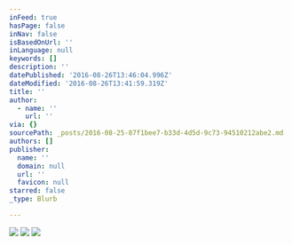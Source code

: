 ```yaml
---
inFeed: true
hasPage: false
inNav: false
isBasedOnUrl: ''
inLanguage: null
keywords: []
description: ''
datePublished: '2016-08-26T13:46:04.996Z'
dateModified: '2016-08-26T13:41:59.319Z'
title: ''
author:
  - name: ''
    url: ''
via: {}
sourcePath: _posts/2016-08-25-87f1bee7-b33d-4d5d-9c73-94510212abe2.md
authors: []
publisher:
  name: ''
  domain: null
  url: ''
  favicon: null
starred: false
_type: Blurb

---
```

![](https://the-grid-user-content.s3-us-west-2.amazonaws.com/b32a4f0e-68f9-48e5-95c3-bf31265cc239.jpg)
![](https://the-grid-user-content.s3-us-west-2.amazonaws.com/3b83ea27-eb01-4b3c-9c4c-974e02e5d3ed.jpg)
![](https://the-grid-user-content.s3-us-west-2.amazonaws.com/63790cc7-9b35-4e38-81e0-ad0ed2296cbc.jpg)